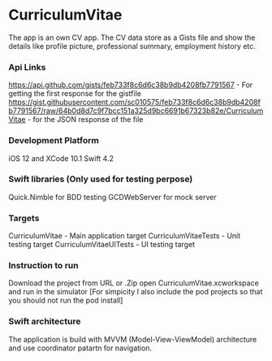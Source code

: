 # CurriculumVitae
The app is an own CV app. The CV data store as a Gists file and show the details like profile picture, professional summary, employment history etc. 

### Api Links
https://api.github.com/gists/feb733f8c6d6c38b9db4208fb7791567 - For getting the first response for the gistfile
https://gist.githubusercontent.com/sc010575/feb733f8c6d6c38b9db4208fb7791567/raw/64b0d8d7c9f7bcc151a325d9bc6691b67323b82e/CurriculumVitae - for the JSON response of the file

### Development Platform
iOS 12 and XCode 10.1
Swift 4.2

### Swift libraries (Only used for testing perpose)
Quick.Nimble for BDD testing
GCDWebServer for mock server

### Targets
CurriculumVitae - Main application target
CurriculumVitaeTests - Unit testing target
CurriculumVitaeUITests - UI testing target

### Instruction to run
Download the project from URL or .Zip
open CurriculumVitae.xcworkspace and run in the simulator
[For simpicity I also include the pod projects so that you should not run the pod install]

### Swift architecture
The application is build with MVVM (Model-View-ViewModel) architecture and use coordinator patartn for navigation.


